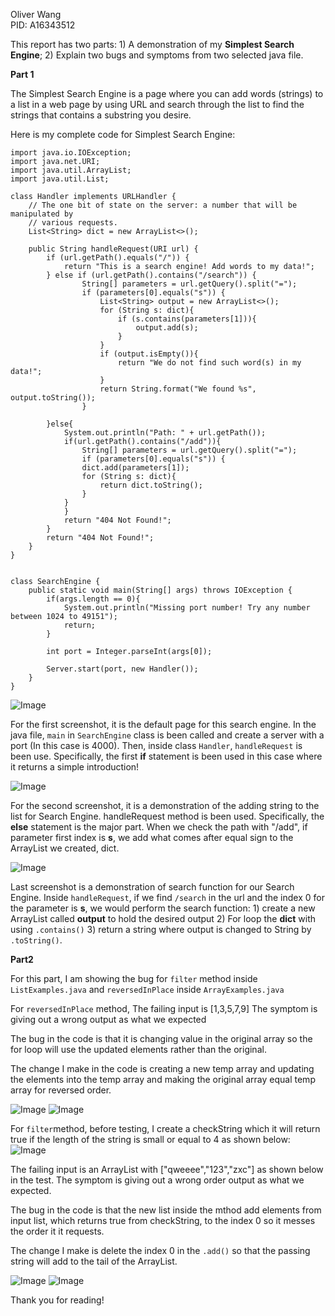 Oliver Wang \
PID: A16343512

This report has two parts: 1) A demonstration of my **Simplest Search Engine**; 2) Explain two bugs and symptoms from two selected java file.

**Part 1**

The Simplest Search Engine is a page where you can add words (strings) to a list in a web page by using URL and search through the list to find the strings that contains a substring you desire.

Here is my complete code for Simplest Search Engine:

```
import java.io.IOException;
import java.net.URI;
import java.util.ArrayList;
import java.util.List;

class Handler implements URLHandler {
    // The one bit of state on the server: a number that will be manipulated by
    // various requests.
    List<String> dict = new ArrayList<>();

    public String handleRequest(URI url) {
        if (url.getPath().equals("/")) {
            return "This is a search engine! Add words to my data!";
        } else if (url.getPath().contains("/search")) {
                String[] parameters = url.getQuery().split("=");
                if (parameters[0].equals("s")) {
                    List<String> output = new ArrayList<>();
                    for (String s: dict){
                        if (s.contains(parameters[1])){
                            output.add(s);
                        }
                    }
                    if (output.isEmpty()){
                        return "We do not find such word(s) in my data!";
                    }
                    return String.format("We found %s", output.toString());
                }
        
        }else{ 
            System.out.println("Path: " + url.getPath());
            if(url.getPath().contains("/add")){
                String[] parameters = url.getQuery().split("=");
                if (parameters[0].equals("s")) {
                dict.add(parameters[1]);
                for (String s: dict){
                    return dict.toString();
                }
            }
            }
            return "404 Not Found!";
        }
        return "404 Not Found!";
    }
}


class SearchEngine {
    public static void main(String[] args) throws IOException {
        if(args.length == 0){
            System.out.println("Missing port number! Try any number between 1024 to 49151");
            return;
        }

        int port = Integer.parseInt(args[0]);

        Server.start(port, new Handler());
    }
}
```

![Image](https://i.imgur.com/TwXXbLv.png)

For the first screenshot, it is the default page for this search engine. In the java file, ```main``` in ```SearchEngine``` class is been called and create a server with a port (In this case is 4000). Then, inside class ```Handler```, ```handleRequest``` is been use. Specifically, the first **if** statement is been used in this case where it returns a simple introduction! 

![Image](https://i.imgur.com/eqGSR4K.png)

For the second screenshot, it is a demonstration of the adding string to the list for Search Engine. handleRequest method is been used. Specifically, the **else** statement is the major part. When we check the path with "/add", if parameter first index is **s**, we add what comes after equal sign to the ArrayList we created, dict. 

![Image](https://i.imgur.com/ufNhEzf.png)

Last screenshot is a demonstration of search function for our Search Engine. Inside ```handleRequest```, if we find ```/search``` in the url and the index 0 for the parameter is **s**, we would perform the search function: 1) create a new ArrayList called **output** to hold the desired output 2) For loop the **dict** with using ```.contains()```  3) return a string where output is changed to String by ```.toString()```.

**Part2**

For this part, I am showing the bug for ```filter``` method inside ```ListExamples.java``` and ```reversedInPlace``` inside ```ArrayExamples.java```

For ```reversedInPlace``` method, The failing input is [1,3,5,7,9]
The symptom is giving out a wrong output as what we expected

The bug in the code is that it is changing value in the original array so the for loop will use the updated elements rather than the original.

The change I make in the code is creating a new temp array and updating the elements into the temp array and making the original array equal temp array for reversed order.

![Image](https://i.imgur.com/cxi7Yad.png)
![Image](https://i.imgur.com/crPYjUx.png)

For ```filter```method, before testing, I create a checkString which it will return true if the length of the string is small or equal to 4 as shown below:
![Image](https://i.imgur.com/iJZ2lxw.png)

The failing input is an ArrayList with ["qweeee","123","zxc"] as shown below in the test.
The symptom is giving out a wrong order output as what we expected. 

The bug in the code is that the new list inside the mthod add elements from input list, which returns true from checkString, to the index 0 so it messes the order it it requests. 

The change I make is delete the index 0 in the ```.add()``` so that the passing string will add to the tail of the ArrayList.

![Image](https://i.imgur.com/GZskSVC.png)
![Image](https://i.imgur.com/GqDOisN.png)

Thank you for reading!